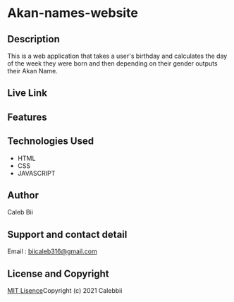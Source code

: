 # Akan-names-website

## Description
This is a  web application that takes a user's birthday and calculates the day of the week they were born and then depending on their gender outputs their Akan Name. 
## Live Link

## Features

## Technologies Used
* HTML
* CSS
* JAVASCRIPT
## Author
Caleb Bii
## Support and contact detail
Email : biicaleb316@gmail.com
## License and Copyright
[MIT Lisence](https://github.com/Calebbii/Akan-names-website/blob/master/LICENSE)Copyright (c) 2021 Calebbii

